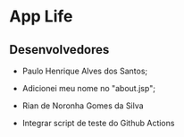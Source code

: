 # App Life

## Desenvolvedores

- Paulo Henrique Alves dos Santos;
- Adicionei meu nome no "about.jsp";

- Rian de Noronha Gomes da Silva
- Integrar script de teste do Github Actions
